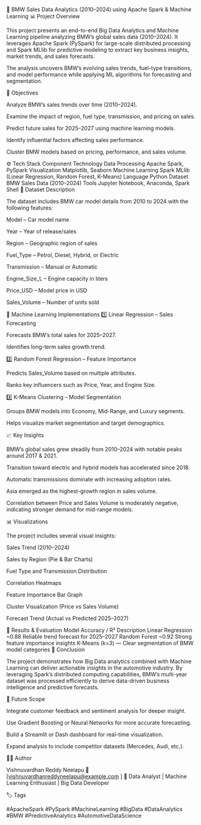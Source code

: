 🚗 BMW Sales Data Analytics (2010–2024) using Apache Spark & Machine Learning
📊 Project Overview

This project presents an end-to-end Big Data Analytics and Machine Learning pipeline analyzing BMW’s global sales data (2010–2024).
It leverages Apache Spark (PySpark) for large-scale distributed processing and Spark MLlib for predictive modeling to extract key business insights, market trends, and sales forecasts.

The analysis uncovers BMW’s evolving sales trends, fuel-type transitions, and model performance while applying ML algorithms for forecasting and segmentation.

🧭 Objectives

Analyze BMW’s sales trends over time (2010–2024).

Examine the impact of region, fuel type, transmission, and pricing on sales.

Predict future sales for 2025–2027 using machine learning models.

Identify influential factors affecting sales performance.

Cluster BMW models based on pricing, performance, and sales volume.

⚙️ Tech Stack
Component	Technology
Data Processing	Apache Spark, PySpark
Visualization	Matplotlib, Seaborn
Machine Learning	Spark MLlib (Linear Regression, Random Forest, K-Means)
Language	Python
Dataset	BMW Sales Data (2010–2024)
Tools	Jupyter Notebook, Anaconda, Spark Shell
🧩 Dataset Description

The dataset includes BMW car model details from 2010 to 2024 with the following features:

Model – Car model name

Year – Year of release/sales

Region – Geographic region of sales

Fuel_Type – Petrol, Diesel, Hybrid, or Electric

Transmission – Manual or Automatic

Engine_Size_L – Engine capacity in liters

Price_USD – Model price in USD

Sales_Volume – Number of units sold

🧠 Machine Learning Implementations
1️⃣ Linear Regression – Sales Forecasting

Forecasts BMW’s total sales for 2025–2027.

Identifies long-term sales growth trend.

2️⃣ Random Forest Regression – Feature Importance

Predicts Sales_Volume based on multiple attributes.

Ranks key influencers such as Price, Year, and Engine Size.

3️⃣ K-Means Clustering – Model Segmentation

Groups BMW models into Economy, Mid-Range, and Luxury segments.

Helps visualize market segmentation and target demographics.

📈 Key Insights

BMW’s global sales grew steadily from 2010–2024 with notable peaks around 2017 & 2021.

Transition toward electric and hybrid models has accelerated since 2018.

Automatic transmissions dominate with increasing adoption rates.

Asia emerged as the highest-growth region in sales volume.

Correlation between Price and Sales Volume is moderately negative, indicating stronger demand for mid-range models.

📊 Visualizations

The project includes several visual insights:

Sales Trend (2010–2024)

Sales by Region (Pie & Bar Charts)

Fuel Type and Transmission Distribution

Correlation Heatmaps

Feature Importance Bar Graph

Cluster Visualization (Price vs Sales Volume)

Forecast Trend (Actual vs Predicted 2025–2027)

🔮 Results & Evaluation
Model	Accuracy / R²	Description
Linear Regression	~0.88	Reliable trend forecast for 2025–2027
Random Forest	~0.92	Strong feature importance insights
K-Means (k=3)	—	Clear segmentation of BMW model categories
🧾 Conclusion

The project demonstrates how Big Data analytics combined with Machine Learning can deliver actionable insights in the automotive industry.
By leveraging Spark’s distributed computing capabilities, BMW’s multi-year dataset was processed efficiently to derive data-driven business intelligence and predictive forecasts.

🚀 Future Scope

Integrate customer feedback and sentiment analysis for deeper insight.

Use Gradient Boosting or Neural Networks for more accurate forecasting.

Build a Streamlit or Dash dashboard for real-time visualization.

Expand analysis to include competitor datasets (Mercedes, Audi, etc.).

👨‍💻 Author

Vishnuvardhan Reddy Neelapu
📧 [vishnuvardhanreddyneelapu@example.com
]
💼 Data Analyst | Machine Learning Enthusiast | Big Data Developer

🏷️ Tags

#ApacheSpark #PySpark #MachineLearning #BigData #DataAnalytics #BMW #PredictiveAnalytics #AutomotiveDataScience
